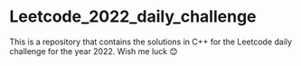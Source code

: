 # Leetcode_2022_daily_challenge
This is a repository that contains the solutions in C++ for the Leetcode daily challenge for the year 2022. Wish me luck 😊

